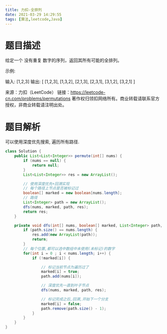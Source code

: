 ```yaml
---
title: 力扣-全排列
date: 2021-03-29 14:29:55
tags: [算法,leetcode,Java]
---
```


# 题目描述

给定一个 没有重复 数字的序列，返回其所有可能的全排列。

示例:

输入: [1,2,3]
输出:
[
  [1,2,3],
  [1,3,2],
  [2,1,3],
  [2,3,1],
  [3,1,2],
  [3,2,1]
]

来源：力扣（LeetCode）
链接：https://leetcode-cn.com/problems/permutations
著作权归领扣网络所有。商业转载请联系官方授权，非商业转载请注明出处。



# 题目解析

可以使用深度优先搜索, 遍历所有路径.

```java
class Solution {
    public List<List<Integer>> permute(int[] nums) {
        if (nums == null) {
            return null;
        }
        List<List<Integer>> res = new ArrayList();

        // 使用深度优先+回溯实现
        // 每个路径上节点是否被标记过
        boolean[] marked = new boolean[nums.length];
        // 路径
        List<Integer> path = new ArrayList();
        dfs(nums, marked, path, res);
        return res;
    }

    private void dfs(int[] nums, boolean[] marked, List<Integer> path, List<List<Integer>> res) {
        if (path.size() == nums.length) {
            res.add(new ArrayList(path));
            return;
        }
		// 每个位置,都可以选中数组中未使用(未标记)的数字
        for(int i = 0 ; i < nums.length; i++) {
            if (!marked[i]) {

                // 标记当前节点为遍历过了
                marked[i] = true;
                path.add(nums[i]);

                // 深度优先一直到叶子节点
                dfs(nums, marked, path, res);

                // 标记完成之后,回溯,开始下一个分支
                marked[i] = false;
                path.remove(path.size() - 1);
            }
        }
    }
}
```



